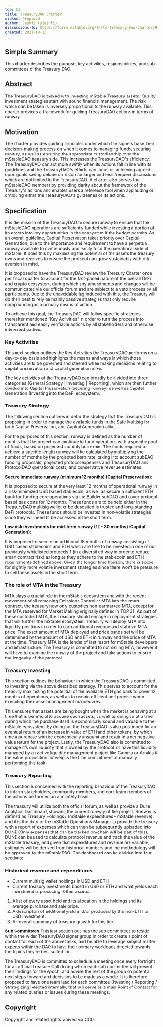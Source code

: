 ```yaml
---
tdp: 51
title: TreasuryDAO Charter
status: Proposed
author: Jeshli (@jeshli)
discussions-to: https://forum.mstable.org/t/rfc-treasury-dao-charter/914
created: 2021-10-15
---
```


## Simple Summary

This charter describes the purpose, key activities, responsibilities, and sub-committees of the Treasury DAO.

## Abstract

The TreasuryDAO is tasked with investing mStable Treasury assets. Quality investment strategies start with sound financial management. The risk which can be taken is inversely proportional to the runway available. This charter provides a framework for guiding TreasuryDAO actions in terms of runway.

## Motivation

The charter provides guiding principles under which the signers base their decision-making process on when it comes to managing funds, securing runway, as well as ensuring the appropriate custodianship over the mStableDAO treasury side. This increases the TreasuryDAO's efficiency. The TreasuryDAO can act more swiftly when its actions fall in line with its guidelines and the TreasuryDAO's efforts can focus on achieving agreed upon goals saving debate on vision for larger and less frequent discussions which are not limited to the TreasuryDAO. A charter also serves the mStableDAO members by providing clarity about the framework of the Treasury's actions and enables users a reference tool when applauding or critiquing either the TreasuryDAO's guidelines or its actions.

## Specification

It is the mission of the TreasuryDAO to secure runway to ensure that the mStableDAO operations are sufficiently funded while investing a portion of its assets into key opportunities in the ecosystem if the budget permits. As an overall guideline, Capital Preservation takes priority over Capital Generation, due to the importance and requirement to have a perpetual runway available to continuously and easily fund the operational side of mStable. It does this by maximizing the potential of the assets the treasury owns and receives to ensure the protocol can grow sustainably with risk aversion in mind.

It is proposed to have the TreasuryDAO review the Treasury Charter once per fiscal quarter to account for the fast-paced nature of the overall DeFi and crypto ecosystem, during which any amendments and changes will be communicated via our official forum and are subject to a veto process by all participants. Due to the unavoidable lag induced with this, the Treasury will do their best to rely on mainly passive strategies that only require compounding as a primary means of action.

To achieve this goal, the TreasuryDAO will follow specific strategies thereafter mentioned “Key Activities” in order to turn the process into transparent and easily verifiable actions by all stakeholders and otherwise interested parties.

### Key Activities

This next section outlines the Key Activities the TreasuryDAO performs on a day-to-day basis and highlights the means and ways in which those activities are to be governed and steered when making decisions relating to capital preservation and capital generation alike.

The key activities of the TreasuryDAO can broadly be divided into three categories (General Strategy | Investing | Reporting), which are then further divided into Capital Preservation (securing runway) as well as Capital Generation (Investing into the DeFi ecosystem).

### Treasury Strategy

The following section outlines in detail the strategy that the TreasuryDAO is proposing in order to manage the available funds in the Safe Multisig for both Capital Preservation, and Capital Generation alike.

For the purposes of this section, runway is defined as the number of months that the project can continue to fund operations with a specific pool of funds, based on projected monthly burn-rate. The funds required to achieve a specific length runway will be calculated by multiplying the number of months by the projected burn rate, taking into account subDAO funding proposals, projected protocol expenses and TreausuryDAO and ProtocolDAO operational costs, and conservative revenue estimates.

**Secure immediate runway (minimum 12 months) (Capital Preservation):**

It is proposed to secure at the very least 12 months of operational runway in a risk-minimized USD based stablecoin, as well as secure a sufficient ETH bank for funding core operations via the Builder subDAO and cover protocol based gas costs for 12 months. These funds are to be held either in the TreasuryDAO multisig wallet or be deposited in trusted and long-standing DeFi protocols. These funds should be invested in non-volatile strategies since they will need to be accessed in the short term.

**Low risk investments for mid-term runway (12 - 30 months) (Capital Generation):**

It is proposed to secure an additional 18 months of runway consisting of USD based stablecoins and ETH which are free to be invested in one of our previously whitelisted protocols 1 (in a diversified way in order to reduce smart contract risk) as long as they adhere to the stablecoin and ETH requirements defined above. Given the longer time horizon, there is scope for slightly more volatile investment strategies since there won’t be pressure to sell these assets in the short term.

### The role of MTA in the Treasury

MTA plays a crucial role in the mStable ecosystem and with the recent movement of all remaining Emissions Controller MTA into the smart contract, the treasury now only custodies non-earmarked MTA, except for the MTA reserved for Market Making originally defined in TDP 31. As part of these custodied MTA, the Treasury should engage in deployment strategies that will further the mStable ecosystem. Treasury will deploy MTA into liquidity positions in order to earn additional revenue and stabilize MTA price. The exact amount of MTA deployed and price bands set will be determined by the amount of USD and ETH in runway and the price of MTA at the time. Treasury MTA is the lender of last resort for mStable developers and infrastructure. The Treasury is committed to not selling MTA, however it will have to examine the runway of the project and take actions to ensure the longevity of the protocol.

### Treasury Investing

This section outlines the behaviour in which the TreasuryDAO is committed to investing via the above described strategy. This serves to account for the treasury maximizing the potential of the available ETH gas bank to cover 12 months of operations, as well as to remain efficient and precise when executing their asset management manoeuvres.

This ensures that assets are being bought when the market is behaving at a time that is beneficial to acquire such assets, as well as doing so at a time during which the purchase itself is economically sound and valuable to the mStable ecosystem.
By doing so, the TreasuryDAO is also positioned for an eventual return of an increase in value of ETH and other tokens, by which time a purchase with be economically unsound and result in a net negative value return for the project.
Lastly, the TreasuryDAO also is committed to manage it’s own liquidity that is owned by the protocol, or have this liquidity managed by an active liquidity management project like Gamma or Arrakis if the value proposition outweighs the time commitment of manually performing this task.

### Treasury Reporting

This section is concerned with the reporting behaviour of the TreasuryDAO to inform stakeholders, community members, and core team members of the actions performed on a monthly basis.

The treasury will utilize both the official forum, as well as provide a Dune Analytics Dashboard, showing the current runway of the project.
Runway is defined as Treasury Holdings / (mStable expenditures - mStable revenue) and it is the duty of the mStable Operations Manager to provide the treasury with a report of expenses which can then be subsequently uploaded into DUNE (Only expenses that can be tracked on-chain will be part of this).
DUNE can be used to calculate protocol revenue and track the value of the mStable treasury, and given that expenditures and revenue are variable, estimates will be derived from historical numbers and the methodology will be approved by the mStableDAO.
The dashboard can be divided into four sections:

### Historical revenue and expenditures

- Current multisig wallet holdings in USD and ETH
- Current treasury investments based in USD or ETH and what yields each investment is producing.
Other assets:
1. A list of every asset held and its allocation in the holdings and its average purchase and sale price.
2. A description of additional yield and/or produced by the non-ETH or USD investment.
3. An overall summary of treasury growth for this tier.

**Sub Committees**
This last section outlines the sub committees to reside within the wider TreasuryDAO signer group in order to create a point of contact for each of the above tasks, and be able to leverage subject matter experts within the DAO to have their primary workloads directed towards the topics they’re best suited for.

The TreasuryDAO is committed to schedule a meeting once every fortnight for an official Treasury Call during which each sub committee will present their findings for the epoch, and advise the rest of the group on potential next steps forward and decisions to be made as a whole.
It is therefore proposed to have one team lead for each committee (Investing / Reporting / Strategizing) elected internally, that will serve as a main Point of Contact for any related queries or issues during these meetings.

## Copyright
Copyright and related rights waived via CC0.
